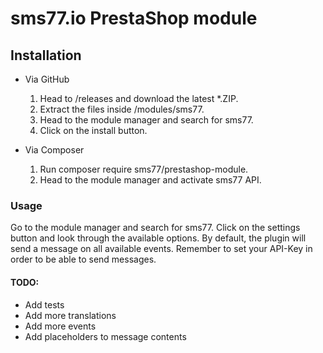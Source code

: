 # sms77.io PrestaShop module

## Installation
- Via GitHub
    1. Head to /releases and download the latest *.ZIP.
    2. Extract the files inside /modules/sms77.
    3. Head to the module manager and search for sms77.
    4. Click on the install button.

- Via Composer
    1. Run composer require sms77/prestashop-module.
    2. Head to the module manager and activate sms77 API.

### Usage
Go to the module manager and search for sms77. 
Click on the settings button and look through the available options.
By default, the plugin will send a message on all available events.
Remember to set your API-Key in order to be able to send messages.

#### TODO:
- Add tests
- Add more translations
- Add more events
- Add placeholders to message contents